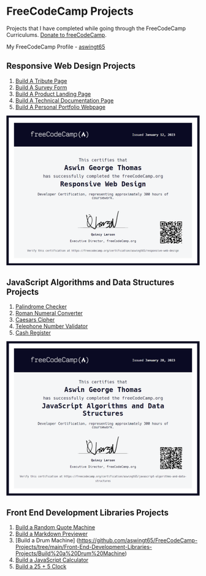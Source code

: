 # FreeCodeCamp Projects
Projects that I have completed while going through the FreeCodeCamp Curriculums.
[Donate to freeCodeCamp](https://donate.freecodecamp.org/).

My FreeCodeCamp Profile - [aswingt65](https://www.freecodecamp.org/aswingt65)


## Responsive Web Design Projects
   1. [Build A Tribute Page](https://github.com/aswingt65/freecodecamp-projects/tree/main/Responsive-Web-Design-Projects/Build%20a%20Tribute%20Page)
   2. [Build A Survey Form](https://github.com/aswingt65/freecodecamp-projects/tree/main/Responsive-Web-Design-Projects/Build%20a%20Survey%20Form)
   3. [Build A Product Landing Page](https://github.com/aswingt65/freecodecamp-projects/tree/main/Responsive-Web-Design-Projects/Build%20a%20Product%20Landing%20Page)
   4. [Build A Technical Documentation Page](https://github.com/aswingt65/freecodecamp-projects/tree/main/Responsive-Web-Design-Projects/Build%20a%20Technical%20Documentation%20Page)
   5. [Build A Personal Portfolio Webpage](https://github.com/aswingt65/freecodecamp-projects/tree/main/Responsive-Web-Design-Projects/Build%20a%20Personal%20Portfolio%20Webpage)
   
   ![Alt text](/Certifications/web-responsive-design.png?raw=true "Responsive Web Design Certification")


## JavaScript Algorithms and Data Structures Projects
   1. [Palindrome Checker](https://github.com/aswingt65/freecodecamp-projects/blob/main/JavaScript-Algorithms-and-Data-Structures-Projects/Palindrome_Checker.js)
   2. [Roman Numeral Converter](https://github.com/aswingt65/freecodecamp-projects/blob/main/JavaScript-Algorithms-and-Data-Structures-Projects/Roman_Numeral_Converter.js)
   3. [Caesars Cipher](https://github.com/aswingt65/freecodecamp-projects/blob/main/JavaScript-Algorithms-and-Data-Structures-Projects/Caesars_Cipher.js)
   4. [Telephone Number Validator](https://github.com/aswingt65/freecodecamp-projects/blob/main/JavaScript-Algorithms-and-Data-Structures-Projects/Telephone_Number_Validator.js)
   5. [Cash Register](https://github.com/aswingt65/freecodecamp-projects/blob/main/JavaScript-Algorithms-and-Data-Structures-Projects/Cash_Register.js)
   
   ![Alt text](/Certifications/javascript-algorithms-and-data-structures.png?raw=true "JavaScript Algorithms and Data Structures Certification")
   
   
## Front End Development Libraries Projects
   1. [Build a Random Quote Machine](https://github.com/aswingt65/FreeCodeCamp-Projects/tree/main/Front-End-Development-Libraries-Projects/Build%20a%20Random%20Quote%20Machine)
   2. [Build a Markdown Previewer](https://github.com/aswingt65/FreeCodeCamp-Projects/tree/main/Front-End-Development-Libraries-Projects/Build%20a%20Markdown%20Previewer)
   3. [Build a Drum Machine] (https://github.com/aswingt65/FreeCodeCamp-Projects/tree/main/Front-End-Development-Libraries-Projects/Build%20a%20Drum%20Machine)
   4. [Build a JavaScript Calculator](https://github.com/aswingt65/FreeCodeCamp-Projects/tree/main/Front-End-Development-Libraries-Projects/Build%20a%20JavaScript%20Calculator)
   5. [Build a 25 + 5 Clock](https://github.com/aswingt65/FreeCodeCamp-Projects/tree/main/Front-End-Development-Libraries-Projects/Build%20a%2025%20%2B%205%20Clock)
